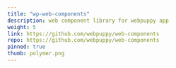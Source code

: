 ```yaml
---
title: "wp-web-components"
description: web component library for webpuppy app
weight: 5
link: https://github.com/webpuppy/web-components
repo: https://github.com/webpuppy/web-components
pinned: true
thumb: polymer.png
---
```



